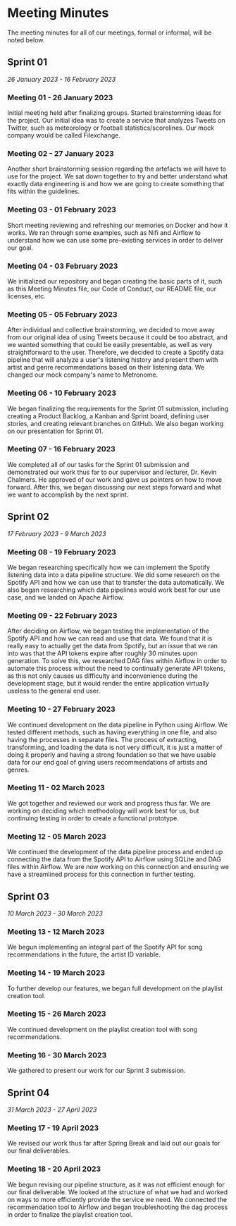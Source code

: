 # Meeting Minutes

The meeting minutes for all of our meetings, formal or informal, will be noted below.

## Sprint 01

*26 January 2023 - 16 February 2023*

### Meeting 01 - 26 January 2023

Initial meeting held after finalizing groups. Started brainstorming ideas for the project. Our initial idea was to create a service that analyzes Tweets on Twitter, such as meteorology or football statistics/scorelines. Our mock company would be called Filexchange.

### Meeting 02 - 27 January 2023

Another short brainstorming session regarding the artefacts we will have to use for the project. We sat down together to try and better understand what exactly data engineering is and how we are going to create something that fits within the guidelines.

### Meeting 03 - 01 February 2023

Short meeting reviewing and refreshing our memories on Docker and how it works. We ran through some examples, such as Nifi and Airflow to understand how we can use some pre-existing services in order to deliver our goal.

### Meeting 04 - 03 February 2023

We initialized our repository and began creating the basic parts of it, such as this Meeting Minutes file, our Code of Conduct, our README file, our licenses, etc.

### Meeting 05 - 05 February 2023

After individual and collective brainstorming, we decided to move away from our original idea of using Tweets because it could be too abstract, and we wanted something that could be easily presentable, as well as very straightforward to the user. Therefore, we decided to create a Spotify data pipeline that will analyze a user's listening history and present them with artist and genre recommendations based on their listening data. We changed our mock company's name to Metronome.

### Meeting 06 - 10 February 2023

We began finalizing the requirements for the Sprint 01 submission, including creating a Product Backlog, a Kanban and Sprint board, defining user stories, and creating relevant branches on GitHub. We also began working on our presentation for Sprint 01.

### Meeting 07 - 16 February 2023

We completed all of our tasks for the Sprint 01 submission and demonstrated our work thus far to our supervisor and lecturer, Dr. Kevin Chalmers. He approved of our work and gave us pointers on how to move forward. After this, we began discussing our next steps forward and what we want to accomplish by the next sprint.

## Sprint 02

*17 February 2023 - 9 March 2023*

### Meeting 08 - 19 February 2023

We began researching specifically how we can implement the Spotify listening data into a data pipeline structure. We did some research on the Spotify API and how we can use that to transfer the data automatically. We also began researching which data pipelines would work best for our use case, and we landed on Apache Airflow.

### Meeting 09 - 22 February 2023

After deciding on Airflow, we began testing the implementation of the Spotify API and how we can read and use that data. We found that it is really easy to actually get the data from Spotify, but an issue that we ran into was that the API tokens expire after roughly 30 minutes upon generation. To solve this, we researched DAG files within Airflow in order to automate this process without the need to continually generate API tokens, as this not only causes us difficulty and inconvenience during the development stage, but it would render the entire application virtually useless to the general end user.

### Meeting 10 - 27 February 2023

We continued development on the data pipeline in Python using Airflow. We tested different methods, such as having everything in one file, and also having the processes in separate files. The process of extracting, transforming, and loading the data is not very difficult, it is just a matter of doing it properly and having a strong foundation so that we have usable data for our end goal of giving users recommendations of artists and genres.

### Meeting 11 - 02 March 2023

We got together and reviewed our work and progress thus far. We are working on deciding which methodology will work best for us, but continuing testing in order to create a functional prototype.

### Meeting 12 - 05 March 2023

We continued the development of the data pipeline process and ended up connecting the data from the Spotify API to Airflow using SQLite and DAG files within Airflow. We are now working on this connection and ensuring we have a streamlined process for this connection in further testing.

## Sprint 03

*10 March 2023 - 30 March 2023*

### Meeting 13 - 12 March 2023

We begun implementing an integral part of the Spotify API for song recommendations in the future, the artist ID variable.

### Meeting 14 - 19 March 2023

To further develop our features, we began full development on the playlist creation tool.

### Meeting 15 - 26 March 2023

We continued development on the playlist creation tool with song recommendations.

### Meeting 16 - 30 March 2023

We gathered to present our work for our Sprint 3 submission.

## Sprint 04

*31 March 2023 - 27 April 2023*

### Meeting 17 - 19 April 2023

We revised our work thus far after Spring Break and laid out our goals for our final deliverables.

### Meeting 18 - 20 April 2023

We begun revising our pipeline structure, as it was not efficient enough for our final deliverable. We looked at the structure of what we had and worked on ways to more efficiently provide the service we need. We connected the recommendation tool to Airflow and began troubleshooting the dag process in order to finalize the playlist creation tool.